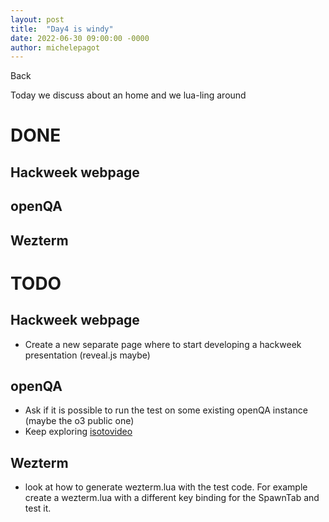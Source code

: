 ```yaml
---
layout: post
title:  "Day4 is windy"
date: 2022-06-30 09:00:00 -0000
author: michelepagot
---
```


<a onclick="window.history.back()">Back</a>

Today we discuss about an home and we lua-ling around

# DONE

## Hackweek webpage

## openQA

## Wezterm


# TODO

## Hackweek webpage
* Create a new separate page where to start developing a hackweek presentation (reveal.js maybe)

## openQA
* Ask if it is possible to run the test on some existing openQA instance (maybe the o3 public one)
* Keep exploring [isotovideo](https://kalikiana.gitlab.io/post/2022-03-16-running-standandalone-tests-with-isotovideo/)

## Wezterm
* look at how to generate wezterm.lua with the test code. For example create a wezterm.lua with a different key binding for the SpawnTab and test it.
